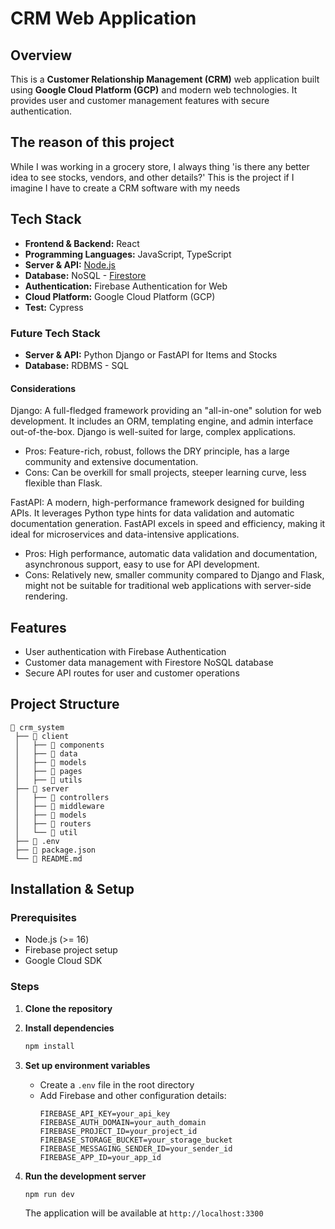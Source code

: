 # CRM Web Application

## Overview

This is a **Customer Relationship Management (CRM)** web application built using **Google Cloud Platform (GCP)** and modern web technologies. It provides user and customer management features with secure authentication.

## The reason of this project

While I was working in a grocery store, I always thing 'is there any better idea to see stocks, vendors, and other details?'
This is the project if I imagine I have to create a CRM software with my needs

## Tech Stack

- **Frontend & Backend:** React
- **Programming Languages:** JavaScript, TypeScript
- **Server & API:** [Node.js](https://nodejs.org/)
- **Database:** NoSQL - [Firestore](https://firebase.google.com/docs/firestore)
- **Authentication:** Firebase Authentication for Web
- **Cloud Platform:** Google Cloud Platform (GCP)
- **Test:** Cypress

### Future Tech Stack

- **Server & API:** Python Django or FastAPI for Items and Stocks
- **Database:** RDBMS - SQL

#### Considerations

Django:
A full-fledged framework providing an "all-in-one" solution for web development. It includes an ORM, templating engine, and admin interface out-of-the-box. Django is well-suited for large, complex applications.

- Pros: Feature-rich, robust, follows the DRY principle, has a large community and extensive documentation.
- Cons: Can be overkill for small projects, steeper learning curve, less flexible than Flask.

FastAPI:
A modern, high-performance framework designed for building APIs. It leverages Python type hints for data validation and automatic documentation generation. FastAPI excels in speed and efficiency, making it ideal for microservices and data-intensive applications.

- Pros: High performance, automatic data validation and documentation, asynchronous support, easy to use for API development.
- Cons: Relatively new, smaller community compared to Django and Flask, might not be suitable for traditional web applications with server-side rendering.

## Features

- User authentication with Firebase Authentication
- Customer data management with Firestore NoSQL database
- Secure API routes for user and customer operations

## Project Structure

```
📂 crm_system
 ├── 📁 client
 │   ├── 📁 components
 │   ├── 📁 data
 │   ├── 📁 models
 │   ├── 📁 pages
 │   ├── 📁 utils
 ├── 📁 server
 │   ├── 📁 controllers
 │   ├── 📁 middleware
 │   ├── 📁 models
 │   ├── 📁 routers
 │   └── 📁 util
 ├── 📄 .env
 ├── 📄 package.json
 └── 📄 README.md
```

## Installation & Setup

### Prerequisites

- Node.js (>= 16)
- Firebase project setup
- Google Cloud SDK

### Steps

1. **Clone the repository**

2. **Install dependencies**

   ```sh
   npm install
   ```

3. **Set up environment variables**

   - Create a `.env` file in the root directory
   - Add Firebase and other configuration details:
     ```env
     FIREBASE_API_KEY=your_api_key
     FIREBASE_AUTH_DOMAIN=your_auth_domain
     FIREBASE_PROJECT_ID=your_project_id
     FIREBASE_STORAGE_BUCKET=your_storage_bucket
     FIREBASE_MESSAGING_SENDER_ID=your_sender_id
     FIREBASE_APP_ID=your_app_id
     ```

4. **Run the development server**
   ```sh
   npm run dev
   ```
   The application will be available at `http://localhost:3300`
